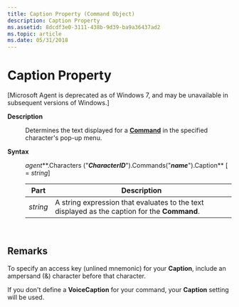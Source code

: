 ```yaml
---
title: Caption Property (Command Object)
description: Caption Property
ms.assetid: 8dcdf3e0-3111-438b-9d39-ba9a36437ad2
ms.topic: article
ms.date: 05/31/2018
---
```


# Caption Property

\[Microsoft Agent is deprecated as of Windows 7, and may be unavailable in subsequent versions of Windows.\]

<dl> <dt>

<span id="Description"></span><span id="description"></span><span id="DESCRIPTION"></span>**Description**
</dt> <dd>

Determines the text displayed for a [**Command**](https://docs.microsoft.com/windows/desktop/lwef/the-command-object) in the specified character's pop-up menu.

</dd> <dt>

<span id="Syntax"></span><span id="syntax"></span><span id="SYNTAX"></span>**Syntax**
</dt> <dd>

*agent***.Characters ("***CharacterID***").Commands("***name***").Caption** \[ = *string*\]



| Part     | Description                                                                                  |
|----------|----------------------------------------------------------------------------------------------|
| *string* | A string expression that evaluates to the text displayed as the caption for the **Command**. |



 

</dd> </dl>

## Remarks

To specify an access key (unlined mnemonic) for your **Caption**, include an ampersand (&) character before that character.

If you don't define a **VoiceCaption** for your command, your **Caption** setting will be used.

 

 




